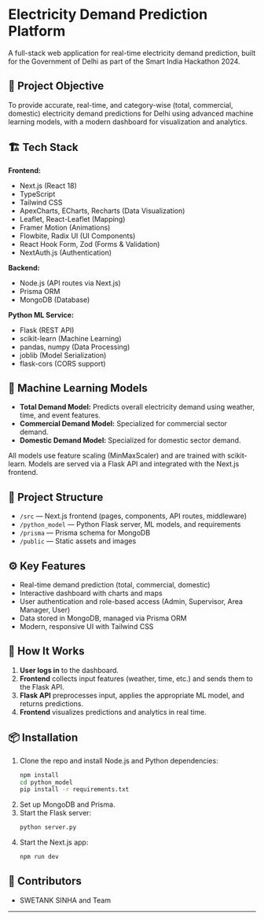 # Electricity Demand Prediction Platform

A full-stack web application for real-time electricity demand prediction, built for the Government of Delhi as part of the Smart India Hackathon 2024.

## 🚀 Project Objective

To provide accurate, real-time, and category-wise (total, commercial, domestic) electricity demand predictions for Delhi using advanced machine learning models, with a modern dashboard for visualization and analytics.

## 🏗️ Tech Stack

**Frontend:**
- Next.js (React 18)
- TypeScript
- Tailwind CSS
- ApexCharts, ECharts, Recharts (Data Visualization)
- Leaflet, React-Leaflet (Mapping)
- Framer Motion (Animations)
- Flowbite, Radix UI (UI Components)
- React Hook Form, Zod (Forms & Validation)
- NextAuth.js (Authentication)

**Backend:**
- Node.js (API routes via Next.js)
- Prisma ORM
- MongoDB (Database)

**Python ML Service:**
- Flask (REST API)
- scikit-learn (Machine Learning)
- pandas, numpy (Data Processing)
- joblib (Model Serialization)
- flask-cors (CORS support)

## 🧠 Machine Learning Models

- **Total Demand Model:** Predicts overall electricity demand using weather, time, and event features.
- **Commercial Demand Model:** Specialized for commercial sector demand.
- **Domestic Demand Model:** Specialized for domestic sector demand.

All models use feature scaling (MinMaxScaler) and are trained with scikit-learn. Models are served via a Flask API and integrated with the Next.js frontend.

## 📁 Project Structure

- `/src` — Next.js frontend (pages, components, API routes, middleware)
- `/python_model` — Python Flask server, ML models, and requirements
- `/prisma` — Prisma schema for MongoDB
- `/public` — Static assets and images

## ⚙️ Key Features

- Real-time demand prediction (total, commercial, domestic)
- Interactive dashboard with charts and maps
- User authentication and role-based access (Admin, Supervisor, Area Manager, User)
- Data stored in MongoDB, managed via Prisma ORM
- Modern, responsive UI with Tailwind CSS

## 📝 How It Works

1. **User logs in** to the dashboard.
2. **Frontend** collects input features (weather, time, etc.) and sends them to the Flask API.
3. **Flask API** preprocesses input, applies the appropriate ML model, and returns predictions.
4. **Frontend** visualizes predictions and analytics in real time.

## 📦 Installation

1. Clone the repo and install Node.js and Python dependencies:
   ```bash
   npm install
   cd python_model
   pip install -r requirements.txt
   ```
2. Set up MongoDB and Prisma.
3. Start the Flask server:
   ```bash
   python server.py
   ```
4. Start the Next.js app:
   ```bash
   npm run dev
   ```

## 🤝 Contributors

- SWETANK SINHA and Team

---
